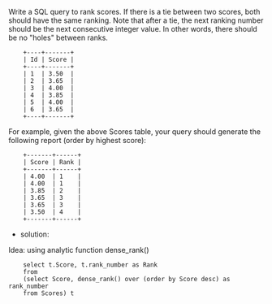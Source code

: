 Write a SQL query to rank scores. If there is a tie between two scores, both should have the same ranking. Note that after a tie, the next ranking number should be the next consecutive integer value. In other words, there should be no "holes" between ranks.

		+----+-------+
		| Id | Score |
		+----+-------+
		| 1  | 3.50  |
		| 2  | 3.65  |
		| 3  | 4.00  |
		| 4  | 3.85  |
		| 5  | 4.00  |
		| 6  | 3.65  |
		+----+-------+
For example, given the above Scores table, your query should generate the following report (order by highest score):

		+-------+------+
		| Score | Rank |
		+-------+------+
		| 4.00  | 1    |
		| 4.00  | 1    |
		| 3.85  | 2    |
		| 3.65  | 3    |
		| 3.65  | 3    |
		| 3.50  | 4    |
		+-------+------+
		
- solution: 

Idea: using analytic function dense_rank() 

		select t.Score, t.rank_number as Rank
		from 
		(select Score, dense_rank() over (order by Score desc) as rank_number
		from Scores) t